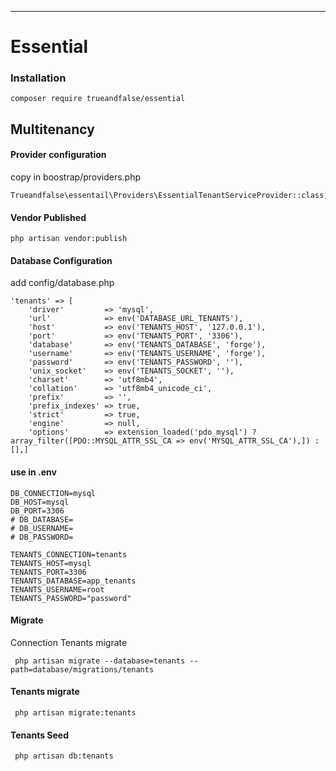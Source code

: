 ---

# Essential

### Installation

```
composer require trueandfalse/essential
```

## Multitenancy

#### Provider configuration

copy in boostrap/providers.php

```
Trueandfalse\essentail\Providers\EssentialTenantServiceProvider::class,
```

#### Vendor Published

```
php artisan vendor:publish
```

#### Database Configuration

add config/database.php

```
'tenants' => [
    'driver'         => 'mysql',
    'url'            => env('DATABASE_URL_TENANTS'),
    'host'           => env('TENANTS_HOST', '127.0.0.1'),
    'port'           => env('TENANTS_PORT', '3306'),
    'database'       => env('TENANTS_DATABASE', 'forge'),
    'username'       => env('TENANTS_USERNAME', 'forge'),
    'password'       => env('TENANTS_PASSWORD', ''),
    'unix_socket'    => env('TENANTS_SOCKET', ''),
    'charset'        => 'utf8mb4',
    'collation'      => 'utf8mb4_unicode_ci',
    'prefix'         => '',
    'prefix_indexes' => true,
    'strict'         => true,
    'engine'         => null,
    'options'        => extension_loaded('pdo_mysql') ? array_filter([PDO::MYSQL_ATTR_SSL_CA => env('MYSQL_ATTR_SSL_CA'),]) : [],]
```

#### use in .env

```
DB_CONNECTION=mysql
DB_HOST=mysql
DB_PORT=3306
# DB_DATABASE=
# DB_USERNAME=
# DB_PASSWORD=

TENANTS_CONNECTION=tenants
TENANTS_HOST=mysql
TENANTS_PORT=3306
TENANTS_DATABASE=app_tenants
TENANTS_USERNAME=root
TENANTS_PASSWORD="password"
```

#### Migrate

Connection Tenants migrate

```
 php artisan migrate --database=tenants --path=database/migrations/tenants
```

#### Tenants migrate

```
 php artisan migrate:tenants
```

#### Tenants Seed

```
 php artisan db:tenants
```
